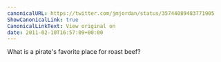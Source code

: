 ```yaml
---
canonicalURL: https://twitter.com/jmjordan/status/35744089483771905
ShowCanonicalLink: true
CanonicalLinkText: View original on
date: 2011-02-10T16:57:09+00:00
---
```

What is a pirate's favorite place for roast beef?